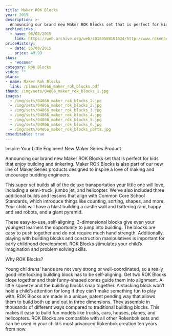 ```yaml
---
title: Maker ROK Blocks
year: 2015
description: >-
  Announcing our brand new Maker ROK Blocks set that is perfect for kids that enjoy building and tinkering. Maker ROK Blocks is also part of our new line of Maker Series products designed to inspire a love of making and encourage budding engineers.
archiveLinks:
  - name: 05/08/2015
    link: https://web.archive.org/web/20150508101524/http://www.rokenbok.com/shop/rok-blocks/maker-rok-blocks
priceHistory:
  - date: 05/08/2015
    price: 49.99
skus:
  - "#04866"
category: Rok Blocks
video: ""
plans:
- name: Maker Rok Blocks
  link: /plans/04866_maker_rok_blocks.pdf
thumb: /img/sets/04866_maker_rok_blocks_1.jpg
images:
  - /img/sets/04866_maker_rok_blocks_2.jpg
  - /img/sets/04866_maker_rok_blocks_2.jpg
  - /img/sets/04866_maker_rok_blocks_3.jpg
  - /img/sets/04866_maker_rok_blocks_4.jpg
  - /img/sets/04866_maker_rok_blocks_5.jpg
  - /img/sets/04866_maker_rok_blocks_6.jpg
  - /img/sets/04866_maker_rok_blocks_parts.jpg
cmseditable: true
---
```

Inspire Your Little Engineer!
New Maker Series Product

Announcing our brand new Maker ROK Blocks set that is perfect for kids that enjoy building and tinkering. Maker ROK Blocks is also part of our new line of Maker Series products designed to inspire a love of making and encourage budding engineers.

This super set builds all of the deluxe transportation your little one will love, including a semi-truck, jumbo jet, and helicopter. We've also included three additional builds and lessons that align with Common Core School Standards, which introduce things like counting, sorting, shapes, and more. Your child will have a blast building a castle wall and battering ram, happy and sad robots, and a giant pyramid.

These easy-to-use, self-aligning, 3-dimensional blocks give even your youngest learners the opportunity to jump into building. The blocks are easy to push together and do not require much hand strength. Additionally, playing with building blocks and construction manipulatives is important for early childhood development. ROK Blocks stimulates your child’s imagination and problem solving skills.

Why ROK Blocks?

Young childrens' hands are not very strong or well-coordinated, so a really good interlocking building block has to be self-aligning. Get two ROK Blocks close together and their funny-shaped cones guide them into alignment. A little squeeze and the building blocks snap together. A stacking block won’t hold a child’s attention for long if they can’t make something fun to play with. ROK Blocks are made in a unique, patent pending way that allows them to build both up and out in three dimensions. They assemble in thousands of different ways compared to traditional building blocks. This makes it easy to build fun models like trucks, cars, houses, planes, and helicopters. ROK Blocks are compatible with all other Rokenbok sets and can be used in your child’s most advanced Rokenbok creation ten years from now.
